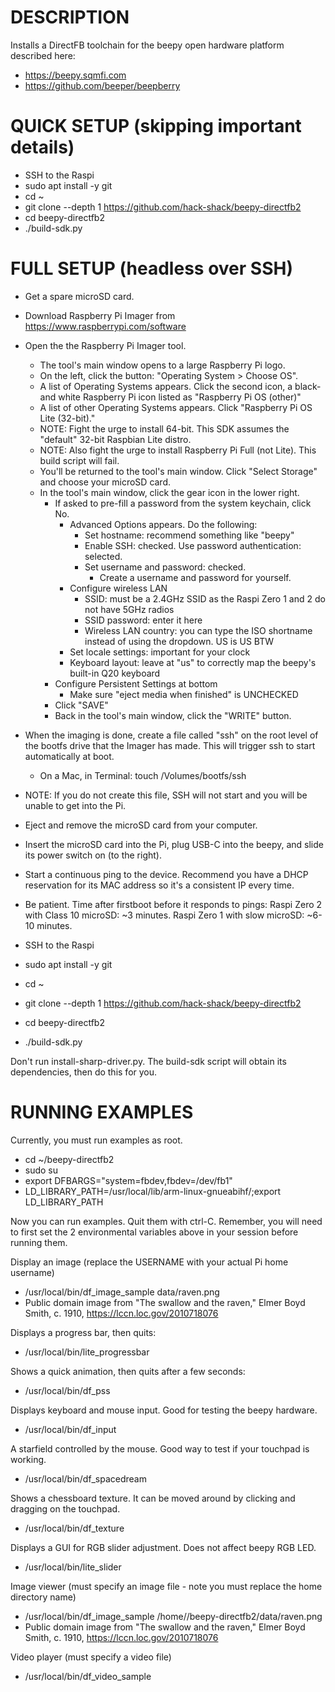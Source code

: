 DESCRIPTION
===========
Installs a DirectFB toolchain for the beepy open hardware platform described here:
  * https://beepy.sqmfi.com
  * https://github.com/beeper/beepberry

QUICK SETUP (skipping important details)
========================================
  * SSH to the Raspi
  * sudo apt install -y git
  * cd ~
  * git clone --depth 1 https://github.com/hack-shack/beepy-directfb2
  * cd beepy-directfb2
  * ./build-sdk.py


FULL SETUP (headless over SSH)
========================================
  * Get a spare microSD card.
  * Download Raspberry Pi Imager from https://www.raspberrypi.com/software
  * Open the the Raspberry Pi Imager tool.
    * The tool's main window opens to a large Raspberry Pi logo.
    * On the left, click the button: "Operating System > Choose OS".
    * A list of Operating Systems appears. Click the second icon, a black-and white Raspberry Pi icon listed as "Raspberry Pi OS (other)"
    * A list of other Operating Systems appears. Click "Raspberry Pi OS Lite (32-bit)."
    * NOTE: Fight the urge to install 64-bit. This SDK assumes the "default" 32-bit Raspbian Lite distro.
    * NOTE: Also fight the urge to install Raspberry Pi Full (not Lite). This build script will fail.
    * You'll be returned to the tool's main window. Click "Select Storage" and choose your microSD card.
    * In the tool's main window, click the gear icon in the lower right.
      * If asked to pre-fill a password from the system keychain, click No.
        * Advanced Options appears. Do the following:
          * Set hostname: recommend something like "beepy"
          * Enable SSH: checked. Use password authentication: selected.
          * Set username and password: checked.
            * Create a username and password for yourself.
        * Configure wireless LAN
          * SSID: must be a 2.4GHz SSID as the Raspi Zero 1 and 2 do not have 5GHz radios
          * SSID password: enter it here
          * Wireless LAN country: you can type the ISO shortname instead of using the dropdown. US is US BTW
        * Set locale settings: important for your clock
        * Keyboard layout: leave at "us" to correctly map the beepy's built-in Q20 keyboard
      * Configure Persistent Settings at bottom
        * Make sure "eject media when finished" is UNCHECKED
      * Click "SAVE"
      * Back in the tool's main window, click the "WRITE" button.
  * When the imaging is done, create a file called "ssh" on the root level of the bootfs drive that the Imager has made. This will trigger ssh to start automatically at boot.
    * On a Mac, in Terminal: touch /Volumes/bootfs/ssh
  * NOTE: If you do not create this file, SSH will not start and you will be unable to get into the Pi.
  * Eject and remove the microSD card from your computer.
  * Insert the microSD card into the Pi, plug USB-C into the beepy, and slide its power switch on (to the right).
  * Start a continuous ping to the device. Recommend you have a DHCP reservation for its MAC address so it's a consistent IP every time.
  * Be patient. Time after firstboot before it responds to pings: Raspi Zero 2 with Class 10 microSD: ~3 minutes. Raspi Zero 1 with slow microSD: ~6-10 minutes.

  * SSH to the Raspi
  * sudo apt install -y git
  * cd ~
  * git clone --depth 1 https://github.com/hack-shack/beepy-directfb2
  * cd beepy-directfb2
  * ./build-sdk.py

Don't run install-sharp-driver.py. The build-sdk script will obtain its dependencies, then do this for you.

RUNNING EXAMPLES
===========================================================
Currently, you must run examples as root.

  * cd ~/beepy-directfb2
  * sudo su
  * export DFBARGS="system=fbdev,fbdev=/dev/fb1"
  * LD_LIBRARY_PATH=/usr/local/lib/arm-linux-gnueabihf/;export LD_LIBRARY_PATH

Now you can run examples. Quit them with ctrl-C. Remember, you will need to first set the 2 environmental variables above in your session before running them.

Display an image (replace the USERNAME with your actual Pi home username)
  * /usr/local/bin/df_image_sample data/raven.png
  * Public domain image from "The swallow and the raven," Elmer Boyd Smith, c. 1910, https://lccn.loc.gov/2010718076

Displays a progress bar, then quits:
  * /usr/local/bin/lite_progressbar

Shows a quick animation, then quits after a few seconds:
  * /usr/local/bin/df_pss

Displays keyboard and mouse input. Good for testing the beepy hardware.
  * /usr/local/bin/df_input

A starfield controlled by the mouse. Good way to test if your touchpad is working.
  * /usr/local/bin/df_spacedream

Shows a chessboard texture. It can be moved around by clicking and dragging on the touchpad.
  * /usr/local/bin/df_texture

Displays a GUI for RGB slider adjustment. Does not affect beepy RGB LED.
  * /usr/local/bin/lite_slider

Image viewer (must specify an image file - note you must replace the home directory name)
  * /usr/local/bin/df_image_sample /home/<your username>/beepy-directfb2/data/raven.png
  * Public domain image from "The swallow and the raven," Elmer Boyd Smith, c. 1910, https://lccn.loc.gov/2010718076

Video player (must specify a video file)
  * /usr/local/bin/df_video_sample
